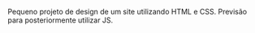 Pequeno projeto de design de um site utilizando HTML e CSS.
Previsão para posteriormente utilizar JS.
